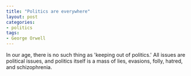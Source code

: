 ```yaml
---
title: "Politics are everywhere"
layout: post
categories:
- politics
tags:
- George Orwell
---
```


In our age, there is no such thing as 'keeping out of politics.' All issues are political issues, and politics itself is a mass of lies, evasions, folly, hatred, and schizophrenia.